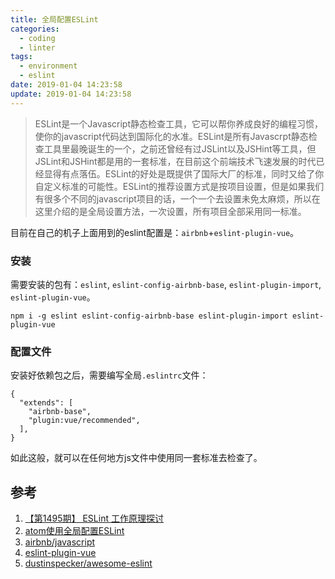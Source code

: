 ```yaml
---
title: 全局配置ESLint
categories:
  - coding
  - linter
tags:
  - environment
  - eslint
date: 2019-01-04 14:23:58
update: 2019-01-04 14:23:58
---
```


> ESLint是一个Javascript静态检查工具，它可以帮你养成良好的编程习惯，使你的javascript代码达到国际化的水准。ESLint是所有Javascrpt静态检查工具里最晚诞生的一个，之前还曾经有过JSLint以及JSHint等工具，但JSLint和JSHint都是用的一套标准，在目前这个前端技术飞速发展的时代已经显得有点落伍。ESLint的好处是既提供了国际大厂的标准，同时又给了你自定义标准的可能性。ESLint的推荐设置方式是按项目设置，但是如果我们有很多个不同的javascript项目的话，一个一个去设置未免太麻烦，所以在这里介绍的是全局设置方法，一次设置，所有项目全部采用同一标准。

目前在自己的机子上面用到的eslint配置是：`airbnb`+`eslint-plugin-vue`。

### 安装

需要安装的包有：`eslint`, `eslint-config-airbnb-base`, `eslint-plugin-import`, `eslint-plugin-vue`。
```
npm i -g eslint eslint-config-airbnb-base eslint-plugin-import eslint-plugin-vue
```

### 配置文件

安装好依赖包之后，需要编写全局`.eslintrc`文件：
```
{
  "extends": [
    "airbnb-base",
    "plugin:vue/recommended",
  ],
}
```

如此这般，就可以在任何地方js文件中使用同一套标准去检查了。


## 参考
1. [【第1495期】 ESLint 工作原理探讨](https://mp.weixin.qq.com/s?__biz=MjM5MTA1MjAxMQ==&mid=2651230875&idx=1&sn=092211db96adfc85a26b457f7e9421a0&chksm=bd494b1f8a3ec20902ad0df7d6a3735b536fe585086abc9035fe24d69549bb4c81cf88658515&mpshare=1&scene=1&srcid=0104C1J16lllbEgkIyFIFJmp#rd)
1. [atom使用全局配置ESLint](https://segmentfault.com/a/1190000005984309)
1. [airbnb/javascript](https://github.com/airbnb/javascript/tree/master/packages/eslint-config-airbnb)
1. [eslint-plugin-vue](https://vuejs.github.io/eslint-plugin-vue/user-guide/)
1. [dustinspecker/awesome-eslint](https://github.com/dustinspecker/awesome-eslint)